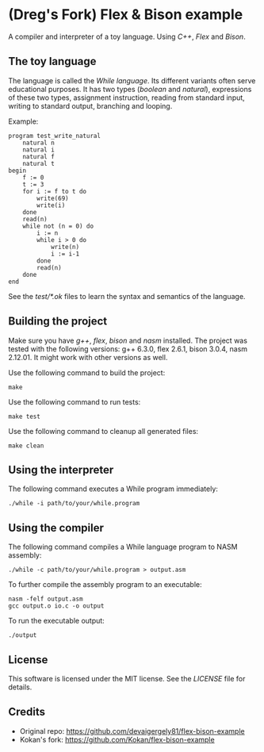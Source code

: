 # (Dreg's Fork) Flex & Bison example
A compiler and interpreter of a toy language. Using *C++*, *Flex* and *Bison*.

## The toy language
The language is called the *While language*. Its different variants often serve educational purposes. It has two types (*boolean* and *natural*), expressions of these two types, assignment instruction, reading from standard input, writing to standard output, branching and looping.

Example:
```
program test_write_natural
    natural n
    natural i
    natural f
    natural t
begin
    f := 0
    t := 3
    for i := f to t do
        write(69)
        write(i)
    done
    read(n)
    while not (n = 0) do
        i := n
        while i > 0 do
            write(n)
            i := i-1
        done
        read(n)
    done
end
```

See the *test/\*.ok* files to learn the syntax and semantics of the language.

## Building the project
Make sure you have *g++*, *flex*, *bison* and *nasm* installed. The project was tested with the following versions: g++ 6.3.0, flex 2.6.1, bison 3.0.4, nasm 2.12.01. It might work with other versions as well.

Use the following command to build the project:
```
make
```
Use the following command to run tests:
```
make test
```
Use the following command to cleanup all generated files:
```
make clean
```

## Using the interpreter
The following command executes a While program immediately:
```
./while -i path/to/your/while.program
```

## Using the compiler
The following command compiles a While language program to NASM assembly:
```
./while -c path/to/your/while.program > output.asm
```
To further compile the assembly program to an executable:
```
nasm -felf output.asm
gcc output.o io.c -o output
```

To run the executable output:
```
./output
```

## License
This software is licensed under the MIT license. See the *LICENSE* file for details.

## Credits

- Original repo: https://github.com/devaigergely81/flex-bison-example
- Kokan's fork: https://github.com/Kokan/flex-bison-example
